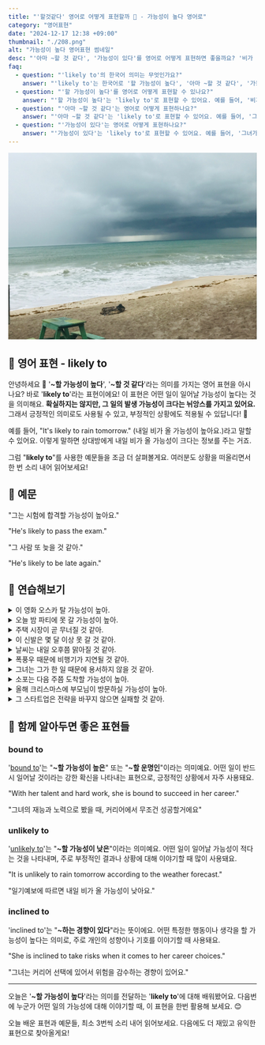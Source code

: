 ```yaml
---
title: "'할것같다' 영어로 어떻게 표현할까 🌟 - 가능성이 높다 영어로"
category: "영어표현"
date: "2024-12-17 12:38 +09:00"
thumbnail: "./208.png"
alt: "가능성이 높다 영어표현 썸네일"
desc: "'아마 ~할 것 같다', '가능성이 있다'를 영어로 어떻게 표현하면 좋을까요? '비가 올 가능성이 높아', '그는 내일 올 것 같아', '그녀가 승진할 가능성이 있어' 등을 영어로 표현하는 법을 배워봅시다. 다양한 예문을 통해서 연습하고 본인의 표현으로 만들어 보세요."
faq:
  - question: "'likely to'의 한국어 의미는 무엇인가요?"
    answer: "'likely to'는 한국어로 '할 가능성이 높다', '아마 ~할 것 같다', '가능성이 있다' 등으로 번역될 수 있습니다."
  - question: "'할 가능성이 높다'를 영어로 어떻게 표현할 수 있나요?"
    answer: "'할 가능성이 높다'는 'likely to'로 표현할 수 있어요. 예를 들어, '비가 올 가능성이 높아'는 'It's likely to rain'으로 말할 수 있어요."
  - question: "'아마 ~할 것 같다'는 영어로 어떻게 표현하나요?"
    answer: "'아마 ~할 것 같다'는 'likely to'로 표현할 수 있어요. 예를 들어, '그는 내일 올 것 같아'는 'He's likely to come tomorrow'로 표현할 수 있어요."
  - question: "'가능성이 있다'는 영어로 어떻게 표현하나요?"
    answer: "'가능성이 있다'는 'likely to'로 표현할 수 있어요. 예를 들어, '그녀가 승진할 가능성이 있어'는 'She's likely to get promoted'로 말할 수 있어요."
---
```


![바다위의 비구름](./208-1.jpg)

## 🌟 영어 표현 - likely to

안녕하세요 👋 '**~할 가능성이 높다**', '**~할 것 같다**'라는 의미를 가지는 영어 표현을 아시나요? 바로 '**likely to**'라는 표현이에요! 이 표현은 어떤 일이 일어날 가능성이 높다는 것을 의미해요. **확실하지는 않지만, 그 일의 발생 가능성이 크다는 뉘앙스를 가지고 있어요.** 그래서 긍정적인 의미로도 사용될 수 있고, 부정적인 상황에도 적용될 수 있답니다! 🌟

예를 들어, "It's likely to rain tomorrow." (내일 비가 올 가능성이 높아요.)라고 말할 수 있어요. 이렇게 말하면 상대방에게 내일 비가 올 가능성이 크다는 정보를 주는 거죠.

그럼 "**likely to**"를 사용한 예문들을 조금 더 살펴볼게요. 여러분도 상황을 떠올리면서 한 번 소리 내어 읽어보세요!

<div 
  data-inline-banner="🎉 새해에는 스픽 AI와 함께 영어 공부하자" 
  data-inline-banner-subtext="설날 특별 할인으로 60%할인 + 추가 7만원 할인! (~2/3)" 
  data-inline-banner-link="https://app.usespeak.com/kr-ko/sale/kr-affiliate-special/?ref=engple-inline"
  data-inline-banner-caption="해당 링크를 통해 구매시 일정액의 수수료를 지급받습니다.">
</div>

## 📖 예문

"그는 시험에 합격할 가능성이 높아요."

"He's likely to pass the exam."

"그 사람 또 늦을 것 같아."

"He's likely to be late again."

## 💬 연습해보기

<details>
<summary>이 영화 오스카 탈 가능성이 높아.</summary>
<span>This movie is likely to win an Oscar.</span>
</details>

<details>
<summary>오늘 밤 파티에 못 갈 가능성이 높아.</summary>
<span>I'm not likely to <a href="/blog/in-english/244.make-it/">make it</a> to the party tonight</span>
</details>

<details>
<summary>주택 시장이 곧 무너질 것 같아.</summary>
<span>The housing market is likely to crash soon.</span>
</details>

<details>
<summary>이 신발은 몇 달 이상 못 갈 것 같아.</summary>
<span>These shoes aren't likely to last more than a few months.</span>
</details>

<details>
<summary>날씨는 내일 오후쯤 맑아질 것 같아.</summary>
<span>The weather's likely to clear up by tomorrow afternoon.</span>
</details>

<details>
<summary>폭풍우 때문에 비행기가 지연될 것 같아.</summary>
<span>The flight's likely to be delayed because of the storm.</span>
</details>

<details>
<summary>그녀는 그가 한 일 때문에 용서하지 않을 것 같아.</summary>
<span>She's not likely to forgive him after what he did.</span>
</details>

<details>
<summary>소포는 다음 주쯤 도착할 가능성이 높아.</summary>
<span>The package is likely to arrive sometime next week.</span>
</details>

<details>
<summary>올해 크리스마스에 부모님이 방문하실 가능성이 높아.</summary>
<span>My parents are likely to visit for Christmas this year.</span>
</details>

<details>
<summary>그 스타트업은 전략을 바꾸지 않으면 실패할 것 같아.</summary>
<span>That startup is likely to fail if they don't change their strategy.</span>
</details>

## 🤝 함께 알아두면 좋은 표현들

### bound to

'[bound to](/blog/in-english/212.bound-to/)'는 "**~할 가능성이 높은**" 또는 "**~할 운명인**"이라는 의미예요. 어떤 일이 반드시 일어날 것이라는 강한 확신을 나타내는 표현으로, 긍정적인 상황에서 자주 사용돼요.

"With her talent and hard work, she is bound to succeed in her career."

"그녀의 재능과 노력으로 봤을 때, 커리어에서 무조건 성공할거에요"

### unlikely to

'[unlikely to](/blog/가능성이-거의-없어-영어표현/)'는 "**~할 가능성이 낮은**"이라는 의미예요. 어떤 일이 일어날 가능성이 적다는 것을 나타내며, 주로 부정적인 결과나 상황에 대해 이야기할 때 많이 사용돼요.

"It is unlikely to rain tomorrow according to the weather forecast."

"일기예보에 따르면 내일 비가 올 가능성이 낮아요."

### inclined to

'inclined to'는 "**~하는 경향이 있다**"라는 뜻이에요. 어떤 특정한 행동이나 생각을 할 가능성이 높다는 의미로, 주로 개인의 성향이나 기호를 이야기할 때 사용돼요.

"She is inclined to take risks when it comes to her career choices."

"그녀는 커리어 선택에 있어서 위험을 감수하는 경향이 있어요."

---

오늘은 '**~할 가능성이 높다**'라는 의미를 전달하는 '**likely to**'에 대해 배워봤어요. 다음번에 누군가 어떤 일의 가능성에 대해 이야기할 때, 이 표현을 한번 활용해 보세요. 😊

오늘 배운 표현과 예문들, 최소 3번씩 소리 내어 읽어보세요. 다음에도 더 재밌고 유익한 표현으로 찾아올게요!

